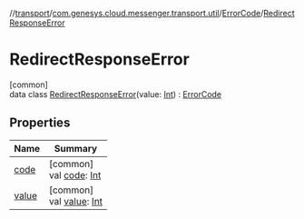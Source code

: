 //[transport](../../../../index.md)/[com.genesys.cloud.messenger.transport.util](../../index.md)/[ErrorCode](../index.md)/[RedirectResponseError](index.md)

# RedirectResponseError

[common]\
data class [RedirectResponseError](index.md)(value: [Int](https://kotlinlang.org/api/latest/jvm/stdlib/kotlin/-int/index.html)) : [ErrorCode](../index.md)

## Properties

| Name | Summary |
|---|---|
| [code](../code.md) | [common]<br>val [code](../code.md): [Int](https://kotlinlang.org/api/latest/jvm/stdlib/kotlin/-int/index.html) |
| [value](value.md) | [common]<br>val [value](value.md): [Int](https://kotlinlang.org/api/latest/jvm/stdlib/kotlin/-int/index.html) |
